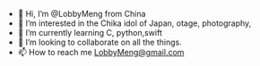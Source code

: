 - 👋 Hi, I’m @LobbyMeng from China
- 👀 I’m interested in the Chika idol of Japan, otage, photography,
- 🌱 I’m currently learning C, python,swift
- 💞️ I’m looking to collaborate on all the things.
- 📫 How to reach me LobbyMeng@gmail.com

<!---
LobbyMeng/LobbyMeng is a ✨ special ✨ repository because its `README.md` (this file) appears on your GitHub profile.
You can click the Preview link to take a look at your changes.
--->
